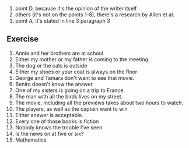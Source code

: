 1. point D, because it's the opinion of the writer itself
2. others (it's not on the points 1-8), there's a research by Allen et al.
3. point A, it's stated in line 3 paragraph 3


## Exercise

1. Annie and her brothers are at school
2. Either my mother or my father is coming to the meeting.
3. The dog or the cats is outside
4. Either my shoes or your coat is always on the floor
5. George and Tamara don't want to see that movie.
6. Benito doesn't know the answer.
7. One of my sisters is going on a trip to France.
8. The man with all the birds lives on my street.
9. The movie, including all the previews takes about two hours to watch.
10. The players, as well as the captain want to win
11. Either answer is acceptable.
12. Every one of those books is fiction
13. Nobody knows the trouble I've seen.
14. Is the news on at five or six?
15. Mathematics

